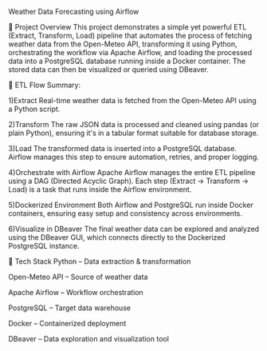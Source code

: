 Weather Data Forecasting using Airflow

📌 Project Overview
This project demonstrates a simple yet powerful ETL (Extract, Transform, Load) pipeline that automates the process of fetching weather data from the Open-Meteo API, transforming it using Python, orchestrating the workflow via Apache Airflow, and loading the processed data into a PostgreSQL database running inside a Docker container. The stored data can then be visualized or queried using DBeaver.

🔄 ETL Flow Summary:

1)Extract
Real-time weather data is fetched from the Open-Meteo API using a Python script.

2)Transform
The raw JSON data is processed and cleaned using pandas (or plain Python), ensuring it's in a tabular format suitable for database storage.

3)Load
The transformed data is inserted into a PostgreSQL database. Airflow manages this step to ensure automation, retries, and proper logging.

4)Orchestrate with Airflow
Apache Airflow manages the entire ETL pipeline using a DAG (Directed Acyclic Graph). Each step (Extract → Transform → Load) is a task that runs inside the Airflow environment.

5)Dockerized Environment
Both Airflow and PostgreSQL run inside Docker containers, ensuring easy setup and consistency across environments.

6)Visualize in DBeaver
The final weather data can be explored and analyzed using the DBeaver GUI, which connects directly to the Dockerized PostgreSQL instance.

🧱 Tech Stack
Python – Data extraction & transformation

Open-Meteo API – Source of weather data

Apache Airflow – Workflow orchestration

PostgreSQL – Target data warehouse

Docker – Containerized deployment

DBeaver – Data exploration and visualization tool
